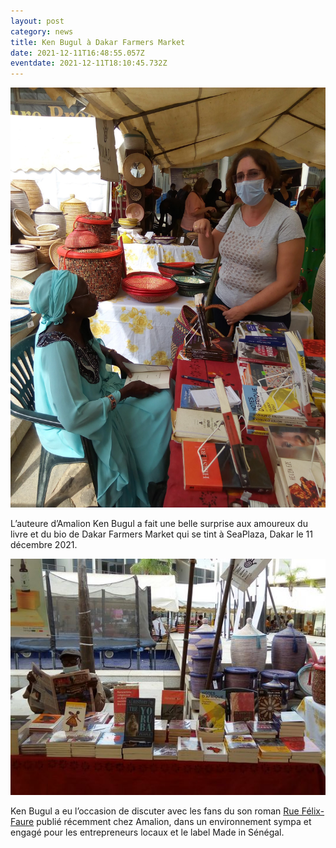 ```yaml
---
layout: post
category: news
title: Ken Bugul à Dakar Farmers Market
date: 2021-12-11T16:48:55.057Z
eventdate: 2021-12-11T18:10:45.732Z
---
```

![Ken Bugul at Dakar Farmers Market](../uploads/dk-farmers2b.jpg "Ken Bugul at Dakar Farmers Market")

L’auteure d’Amalion Ken Bugul a fait une belle surprise aux amoureux du livre et du bio de Dakar Farmers Market qui se tint à SeaPlaza, Dakar le 11 décembre 2021.

![Dakar Farmers Market](../uploads/dk-farmers1b.jpg "Dakar Farmers Market")

Ken Bugul a eu l’occasion de discuter avec les fans du son roman [Rue Félix-Faure](https://www.amalion.net/catalogue/rue-f%C3%A9lix-faure/) publié récemment chez Amalion, dans un environnement sympa et engagé pour les entrepreneurs locaux et le label Made in Sénégal.